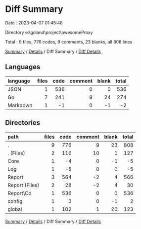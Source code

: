 # Diff Summary

Date : 2023-04-07 01:45:48

Directory e:\\goland\\project\\awesomeProxy

Total : 9 files,  776 codes, 9 comments, 23 blanks, all 808 lines

[Summary](results.md) / [Details](details.md) / Diff Summary / [Diff Details](diff-details.md)

## Languages
| language | files | code | comment | blank | total |
| :--- | ---: | ---: | ---: | ---: | ---: |
| JSON | 1 | 536 | 0 | 0 | 536 |
| Go | 7 | 241 | 9 | 24 | 274 |
| Markdown | 1 | -1 | 0 | -1 | -2 |

## Directories
| path | files | code | comment | blank | total |
| :--- | ---: | ---: | ---: | ---: | ---: |
| . | 9 | 776 | 9 | 23 | 808 |
| . (Files) | 2 | 116 | 10 | 1 | 127 |
| Core | 1 | -4 | 0 | -1 | -5 |
| Log | 1 | -5 | 0 | 0 | -5 |
| Report | 3 | 564 | -2 | 4 | 566 |
| Report (Files) | 2 | 28 | -2 | 4 | 30 |
| Report\\Co | 1 | 536 | 0 | 0 | 536 |
| config | 1 | 3 | 0 | -1 | 2 |
| global | 1 | 102 | 1 | 20 | 123 |

[Summary](results.md) / [Details](details.md) / Diff Summary / [Diff Details](diff-details.md)
